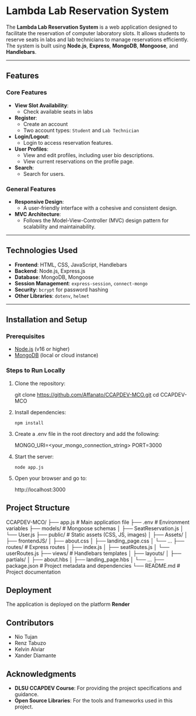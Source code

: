 # Lambda Lab Reservation System

The **Lambda Lab Reservation System** is a web application designed to facilitate the reservation of computer laboratory slots. It allows students to reserve seats in labs and lab technicians to manage reservations efficiently. The system is built using **Node.js**, **Express**, **MongoDB**, **Mongoose**, and **Handlebars**.

---

## Features

### Core Features
- **View Slot Availability**: 
    - Check available seats in labs 
- **Register**: 
    - Create an account 
    - Two account types: `Student` and `Lab Technician` 
- **Login/Logout**: 
    - Login to access reservation features.
- **User Profiles**: 
    - View and edit profiles, including user bio descriptions.
    - View current reservations on the profile page.
- **Search**: 
    - Search for users.

### General Features
- **Responsive Design**: 
    - A user-friendly interface with a cohesive and consistent design.
- **MVC Architecture**: 
    - Follows the Model-View-Controller (MVC) design pattern for scalability and maintainability.

---

## Technologies Used

- **Frontend**: HTML, CSS, JavaScript, Handlebars
- **Backend**: Node.js, Express.js
- **Database**: MongoDB, Mongoose
- **Session Management**: `express-session`, `connect-mongo`
- **Security**: `bcrypt` for password hashing
- **Other Libraries**: `dotenv`, `helmet`

---

## Installation and Setup

### Prerequisites

- [Node.js](https://nodejs.org/) (v16 or higher)
- [MongoDB](https://www.mongodb.com/) (local or cloud instance)

### Steps to Run Locally

1. Clone the repository:

    git clone https://github.com/Affanato/CCAPDEV-MCO.git
    cd CCAPDEV-MCO

2. Install dependencies:

    `npm install`

3. Create a .env file in the root directory and add the following:

    MONGO_URI=<your_mongo_connection_string>
    PORT=3000

4. Start the server: 

    `node app.js`

5. Open your browser and go to:

    http://localhost:3000

## Project Structure 

CCAPDEV-MCO/
├── app.js                # Main application file
├── .env                    # Environment variables
├── models/                 # Mongoose schemas
│   ├── SeatReservation.js
│   └── User.js
├── public/                 # Static assets (CSS, JS, images)
│   ├── Assets/
│   ├── frontendJS/
│   ├── about.css
│   ├── landing_page.css
│   └── ...
├── routes/                 # Express routes
│   ├── index.js
│   ├── seatRoutes.js
│   └── userRoutes.js
├── views/                  # Handlebars templates
│   ├── layouts/
│   ├── partials/
│   ├── about.hbs
│   ├── landing_page.hbs
│   └── ...
├── package.json          # Project metadata and dependencies
└── README.md             # Project documentation


## Deployment 

The application is deployed on the platform **Render**

## Contributors

- Nio Tujan
- Renz Tabuzo
- Kelvin Alviar
- Xander Diamante

## Acknowledgments

- **DLSU CCAPDEV Course**: For providing the project specifications and guidance.
- **Open Source Libraries**: For the tools and frameworks used in this project.
